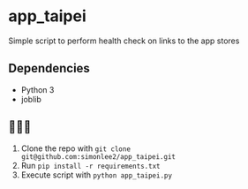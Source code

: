 # app_taipei
Simple script to perform health check on links to the app stores

## Dependencies

- Python 3
- joblib

## 🚀🚀🚀

1. Clone the repo with `git clone git@github.com:simonlee2/app_taipei.git`
2. Run `pip install -r requirements.txt`
3. Execute script with `python app_taipei.py`
